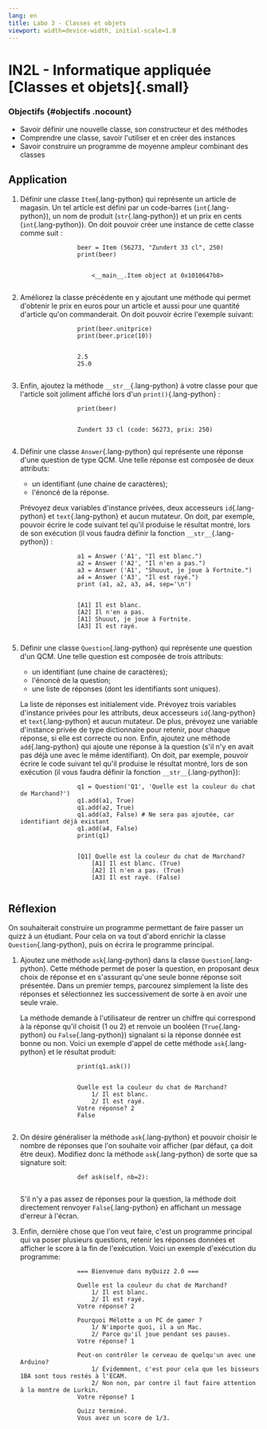```yaml
---
lang: en
title: Labo 3 - Classes et objets
viewport: width=device-width, initial-scale=1.0
---
```


# IN2L - Informatique appliquée [Classes et objets]{.small}

### Objectifs {#objectifs .nocount}

-   Savoir définir une nouvelle classe, son constructeur et des méthodes
-   Comprendre une classe, savoir l\'utiliser et en créer des instances
-   Savoir construire un programme de moyenne ampleur combinant des
    classes

## Application

1.  Définir une classe `Item`{.lang-python} qui représente un article de
    magasin. Un tel article est défini par un code-barres
    (`int`{.lang-python}), un nom de produit (`str`{.lang-python}) et un
    prix en cents (`int`{.lang-python}). On doit pouvoir créer une
    instance de cette classe comme suit :

    ``` lang-python
                    beer = Item (56273, "Zundert 33 cl", 250)
                    print(beer)
                
    ```

    ``` lang-plaintext
                        <__main__.Item object at 0x1010647b8>
                
    ```

2.  Améliorez la classe précédente en y ajoutant une méthode qui permet
    d\'obtenir le prix en euros pour un article et aussi pour une
    quantité d\'article qu\'on commanderait. On doit pouvoir écrire
    l\'exemple suivant:

    ``` {.lang-python .wrap}
                    print(beer.unitprice)
                    print(beer.price(10))
                
    ```

    ``` lang-plaintext
                    2.5
                    25.0
                
    ```

3.  Enfin, ajoutez la méthode `__str__`{.lang-python} à votre classe
    pour que l\'article soit joliment affiché lors d\'un
    `print()`{.lang-python} :

    ``` {.lang-python .wrap}
                    print(beer)
                
    ```

    ``` lang-plaintext
                    Zundert 33 cl (code: 56273, prix: 250)
                
    ```

4.  Définir une classe `Answer`{.lang-python} qui représente une réponse
    d\'une question de type QCM. Une telle réponse est composée de deux
    attributs:

    -   un identifiant (une chaine de caractères);
    -   l\'énoncé de la réponse.

    Prévoyez deux variables d\'instance privées, deux accesseurs
    `id`{.lang-python} et `text`{.lang-python} et aucun mutateur. On
    doit, par exemple, pouvoir écrire le code suivant tel qu\'il
    produise le résultat montré, lors de son exécution (il vous faudra
    définir la fonction `__str__`{.lang-python}) :

    ``` {.lang-python .wrap}
                    a1 = Answer ('A1', "Il est blanc.")
                    a2 = Answer ('A2', "Il n'en a pas.")
                    a3 = Answer ('A1', "Shuuut, je joue à Fortnite.")
                    a4 = Answer ('A3', "Il est rayé.")
                    print (a1, a2, a3, a4, sep='\n')
                
    ```

    ``` lang-plaintext
                    [A1] Il est blanc.
                    [A2] Il n'en a pas.
                    [A1] Shuuut, je joue à Fortnite.
                    [A3] Il est rayé.
                
    ```

5.  Définir une classe `Question`{.lang-python} qui représente une
    question d\'un QCM. Une telle question est composée de trois
    attributs:

    -   un identifiant (une chaine de caractères);
    -   l\'énoncé de la question;
    -   une liste de réponses (dont les identifiants sont uniques).

    La liste de réponses est initialement vide. Prévoyez trois variables
    d\'instance privées pour les attributs, deux accesseurs
    `id`{.lang-python} et `text`{.lang-python} et aucun mutateur. De
    plus, prévoyez une variable d\'instance privée de type dictionnaire
    pour retenir, pour chaque réponse, si elle est correcte ou non.
    Enfin, ajoutez une méthode `add`{.lang-python} qui ajoute une
    réponse à la question (s\'il n\'y en avait pas déjà une avec le même
    identifiant). On doit, par exemple, pouvoir écrire le code suivant
    tel qu\'il produise le résultat montré, lors de son exécution (il
    vous faudra définir la fonction `__str__`{.lang-python}):

    ``` lang-python
                    q1 = Question('Q1', 'Quelle est la couleur du chat de Marchand?')
                    q1.add(a1, True)
                    q1.add(a2, True)
                    q1.add(a3, False) # Ne sera pas ajoutée, car identifiant déjà existant
                    q1.add(a4, False)
                    print(q1)
                
    ```

    ``` lang-plaintext
                    [Q1] Quelle est la couleur du chat de Marchand?
                        [A1] Il est blanc. (True)
                        [A2] Il n'en a pas. (True)
                        [A3] Il est rayé. (False)
                
    ```

## Réflexion

On souhaiterait construire un programme permettant de faire passer un
quizz à un étudiant. Pour cela on va tout d\'abord enrichir la classe
`Question`{.lang-python}, puis on écrira le programme principal.

1.  Ajoutez une méthode `ask`{.lang-python} dans la classe
    `Question`{.lang-python}. Cette méthode permet de poser la question,
    en proposant deux choix de réponse et en s\'assurant qu\'une seule
    bonne réponse soit présentée. Dans un premier temps, parcourez
    simplement la liste des réponses et sélectionnez les successivement
    de sorte à en avoir une seule vraie.

    La méthode demande à l\'utilisateur de rentrer un chiffre qui
    correspond à la réponse qu\'il choisit (1 ou 2) et renvoie un
    booléen (`True`{.lang-python} ou `False`{.lang-python}) signalant si
    la réponse donnée est bonne ou non. Voici un exemple d\'appel de
    cette méthode `ask`{.lang-python} et le résultat produit:

    ``` lang-python
                    print(q1.ask())
                
    ```

    ``` lang-plaintext
                    Quelle est la couleur du chat de Marchand?
                        1/ Il est blanc.
                        2/ Il est rayé.
                    Votre réponse? 2
                    False
                
    ```

2.  On désire généraliser la méthode `ask`{.lang-python} et pouvoir
    choisir le nombre de réponses que l\'on souhaite voir afficher (par
    défaut, ça doit être deux). Modifiez donc la méthode
    `ask`{.lang-python} de sorte que sa signature soit:

    ``` lang-python
                    def ask(self, nb=2):
                
    ```

    S\'il n\'y a pas assez de réponses pour la question, la méthode doit
    directement renvoyer `False`{.lang-python} en affichant un message
    d\'erreur à l\'écran.

3.  Enfin, dernière chose que l\'on veut faire, c\'est un programme
    principal qui va poser plusieurs questions, retenir les réponses
    données et afficher le score à la fin de l\'exécution. Voici un
    exemple d\'exécution du programme:

    ``` lang-plaintext
                    === Bienvenue dans myQuizz 2.0 ===

                    Quelle est la couleur du chat de Marchand?
                        1/ Il est blanc.
                        2/ Il est rayé.
                    Votre réponse? 2

                    Pourquoi Mélotte a un PC de gamer ?
                        1/ N'importe quoi, il a un Mac.
                        2/ Parce qu'il joue pendant ses pauses.
                    Votre réponse? 1

                    Peut-on contrôler le cerveau de quelqu'un avec une Arduino?
                        1/ Évidemment, c'est pour cela que les bisseurs 1BA sont tous restés à l'ECAM.
                        2/ Non non, par contre il faut faire attention à la montre de Lurkin.
                    Votre réponse? 1

                    Quizz terminé.
                    Vous avez un score de 1/3.
                
    ```
